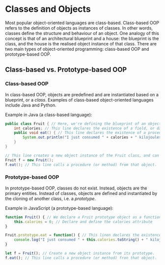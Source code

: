 # Classes and Objects
Most popular object-oriented languages are class-based. Class-based OOP refers to the definition of
objects as instances of classes. In other words, classes define the structure and behaviour of
an object. One analogy of this concept is that of an architectural blueprint and a house: the
blueprint is the class, and the house is the realised object instance of that class. There are two
main types of object-oriented programming: class-based OOP and prototype-based OOP.

## Class-based vs. Prototype-based OOP
### Class-based OOP
In class-based OOP, objects are predefined and are instantiated based on a blueprint, or a *class*.
Examples of class-based object-oriented languages include Java and Python.

Example in Java (a class-based language):
```Java
public class Fruit { // Here, we're defining the blueprint of an object (i.e. a class)
    int calories; // This line declares the existence of a field, or data about the Fruit object.
    public void eat() { // This line declares the existence of a procedure, or a object's action
        System.out.println("I just consumed " + calories + " kilojoules!");
    }
}
```
```Java
// This line creates a new object instance of the Fruit class, and can be referred to using 'f'
Fruit f = new Fruit();
f.eat(); // This line calls a procedure (or method) from that object.
```

### Prototype-based OOP
In prototype-based OOP, classes do not exist. Instead, objects are the primary entities.
Instead of classes, objects are defined and instantiated by the cloning of another class, i.e. a
*prototype*.

Example in JavaScript (a prototype-based language):
```JavaScript
function Fruit() { // We declare a Fruit prototype object as a function
    this.calories = 0; // Declare and define the calories attribute
}

Fruit.prototype.eat = function() { // This linen declares the existence of a procedure
    console.log("I just consumed " + this.calories.toString() + " kilojoules!");
}
```
```JavaScript
let f = Fruit(); // Create a new object instance from its prototype.
f.eat(); // This line calls a procedure (or method) fron that object.
```
